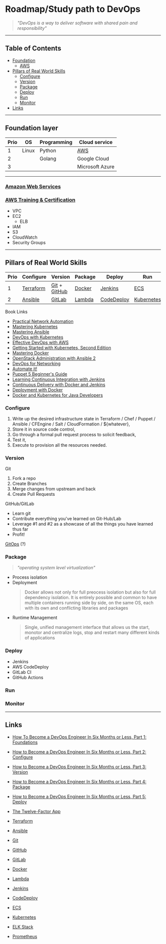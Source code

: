# Roadmap/Study path to DevOps

> _"DevOps is a way to deliver software with shared pain and responsibility"_

---

## Table of Contents

* [Foundation](#Foundation)
  * [AWS](#Amazon_Web_Services)
* [Pillars of Real World Skills](#Pillars_of_Real_World_Skills)
  * [Configure](#Configure)
  * [Version](#Version)
  * [Package](#Package)
  * [Deploy](#Deploy)
  * [Run](#Run)
  * [Monitor](#Monitor)
* [Links](#Links)

---

## Foundation layer

Prio|OS|Programming|Cloud service
:-|-|-|-
1|Linux|Python|[AWS](https://aws.amazon.com/)
2||Golang|Google Cloud
3|||Microsoft Azure

---

### [Amazon Web Services](https://aws.amazon.com/)

### [AWS Training & Certification](https://www.aws.training/)

* VPC
* EC2
  * ELB
* IAM
* S3
* CloudWatch
* Security Groups

---

## Pillars of Real World Skills

Prio|Configure|Version|Package|Deploy|Run|Monitor
:-|-|-|-|-|-|-
1|[Terraform](https://www.terraform.io/)|[Git](https://git-scm.com/) + [GitHub](https://github.com/)|[Docker](https://www.docker.com/)|[Jenkins](https://www.jenkins.io/)|[ECS](https://en.wikipedia.org/wiki/Entity_component_system)|[ELK Stack](https://www.elastic.co/what-is/elk-stack)
2|[Ansible](https://www.ansible.com/)|[GitLab](https://about.gitlab.com/)|[Lambda](https://aws.amazon.com/lambda/)|[CodeDeploy](https://aws.amazon.com/codedeploy/)|[Kubernetes](https://kubernetes.io/)|[Prometheus](https://prometheus.io/)

Book Links

* [Practical Network Automation](https://www.packtpub.com/networking-and-servers/practical-network-automation)
* [Mastering Kubernetes](https://www.packtpub.com/virtualization-and-cloud/mastering-kubernetes)
* [Mastering Ansible](https://www.packtpub.com/virtualization-and-cloud/openstack-administration-ansible-2-second-edition)
* [DevOps with Kubernetes](https://www.packtpub.com/virtualization-and-cloud/devops-kubernetes)
* [Effective DevOps with AWS](https://www.packtpub.com/application-development/effective-devops-aws)
* [Getting Started with Kubernetes, Second Edition](https://www.packtpub.com/virtualization-and-cloud/getting-started-kubernetes-second-edition)
* [Mastering Docker](https://www.packtpub.com/virtualization-and-cloud/mastering-docker-second-edition)
* [OpenStack Administration with Ansible 2](https://www.packtpub.com/virtualization-and-cloud/openstack-administration-ansible-2-second-edition)
* [DevOps for Networking](https://www.packtpub.com/networking-and-servers/devops-networking)
* [Automate it!](https://www.packtpub.com/application-development/automate-it)
* [Puppet 5 Beginner's Guide](https://www.packtpub.com/networking-and-servers/puppet-5-beginner%E2%80%99s-guide-third-edition)
* [Learning Continuous Integration with Jenkins](https://www.packtpub.com/virtualization-and-cloud/learning-continuous-integration-jenkins-second-edition)
* [Continuous Delivery with Docker and Jenkins](https://www.packtpub.com/networking-and-servers/continuous-delivery-docker-and-jenkins)
* [Deployment with Docker](https://www.packtpub.com/virtualization-and-cloud/deployment-docker)
* [Docker and Kubernetes for Java Developers](https://www.packtpub.com/virtualization-and-cloud/docker-and-kubernetes-java-developers)

### Configure

1. Write up the desired infrastructure state in Terraform / Chef / Puppet / Ansible / CFEngine / Salt / CloudFormation / ${whatever},
2. Store it in source code control,
3. Go through a formal pull request process to solicit feedback,
4. Test it,
5. Execute to provision all the resources needed.

### Version

Git

1. Fork a repo
2. Create Branches
3. Merge changes from upstream and back
4. Create Pull Requests

GitHub/GitLab

* Learn git
* Contribute everything you've learned on Git-Hub/Lab
* Leverage #1 and #2 as a showcase of all the things you have learned thus far
* Profit!

[GitOps](https://queue.acm.org/detail.cfm?ref=rss&id=3237207) (?)

### Package

> _"operating system level virtualization"_

* Process isolation
* Deployment
  > Docker allows not only for full preocess isolation but also for full dependency isolation. It is entirely possible and common to have multiple containers running side by side, on the same OS, each with its own and conflicting libraries and packages
* Runtime Management
  > Single, unified management interface that allows us the start, monotor and centralize logs, stop and restart many different kinds of applications

### Deploy

* Jenkins
* AWS CodeDeploy
* GitLab CI
* GitHub Actions

### Run

### Monitor

---

## Links

* [How To Become a DevOps Engineer In Six Months or Less, Part 1: Foundations](https://medium.com/@devfire/how-to-become-a-devops-engineer-in-six-months-or-less-366097df7737)
* [How to Become a DevOps Engineer In Six Months or Less, Part 2: Configure](https://medium.com/@devfire/how-to-become-a-devops-engineer-in-six-months-or-less-part-2-configure-a2dfc11f6f7d)
* [How to Become a DevOps Engineer In Six Months or Less, Part 3: Version](https://medium.com/@devfire/how-to-become-a-devops-engineer-in-six-months-or-less-part-3-version-76034885a7ab)
* [How to Become a DevOps Engineer In Six Months or Less, Part 4: Package](https://medium.com/@devfire/how-to-become-a-devops-engineer-in-six-months-or-less-part-4-package-47677ca2f058)
* [How to Become a DevOps Engineer In Six Months or Less, Part 5: Deploy](https://medium.com/@devfire/how-to-become-a-devops-engineer-in-six-months-or-less-part-5-deploy-83e790545c23)
* [The Twelve-Factor App](https://12factor.net/)
* [Terraform](https://www.terraform.io/)
* [Ansible](https://www.ansible.com/)

* [Git](https://git-scm.com/)
* [GitHub](https://github.com/)
* [GitLab](https://about.gitlab.com/)

* [Docker](https://www.docker.com/)
* [Lambda](https://aws.amazon.com/lambda/)

* [Jenkins](https://www.jenkins.io/)
* [CodeDeploy](https://aws.amazon.com/codedeploy/)

* [ECS](https://en.wikipedia.org/wiki/Entity_component_system)
* [Kubernetes](https://kubernetes.io/)

* [ELK Stack](https://www.elastic.co/what-is/elk-stack)
* [Prometheus](https://prometheus.io/)
